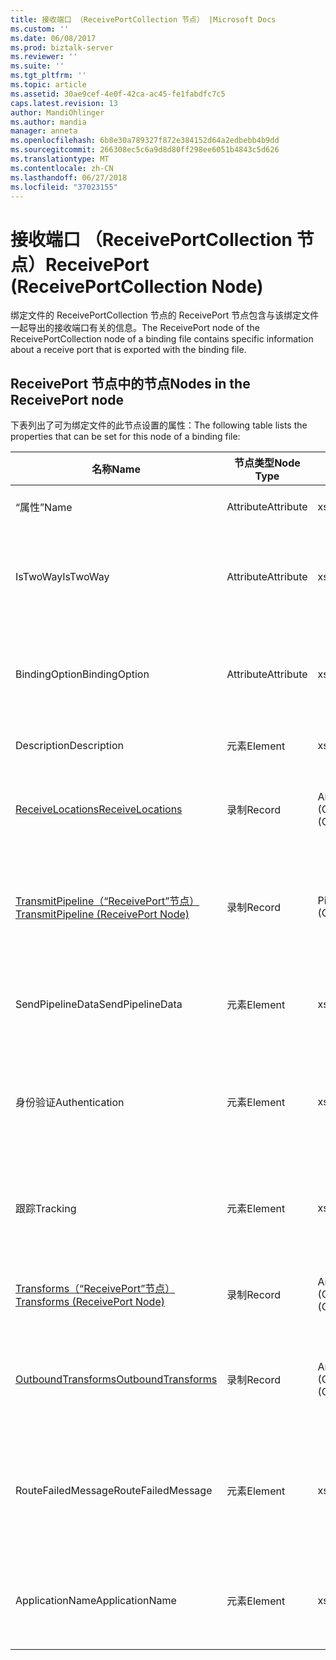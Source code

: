 ```yaml
---
title: 接收端口 （ReceivePortCollection 节点） |Microsoft Docs
ms.custom: ''
ms.date: 06/08/2017
ms.prod: biztalk-server
ms.reviewer: ''
ms.suite: ''
ms.tgt_pltfrm: ''
ms.topic: article
ms.assetid: 30ae9cef-4e0f-42ca-ac45-fe1fabdfc7c5
caps.latest.revision: 13
author: MandiOhlinger
ms.author: mandia
manager: anneta
ms.openlocfilehash: 6b8e30a789327f872e384152d64a2edbebb4b9dd
ms.sourcegitcommit: 266308ec5c6a9d8d80ff298ee6051b4843c5d626
ms.translationtype: MT
ms.contentlocale: zh-CN
ms.lasthandoff: 06/27/2018
ms.locfileid: "37023155"
---
```

# <a name="receiveport-receiveportcollection-node"></a><span data-ttu-id="a67a5-102">接收端口 （ReceivePortCollection 节点）</span><span class="sxs-lookup"><span data-stu-id="a67a5-102">ReceivePort (ReceivePortCollection Node)</span></span>
<span data-ttu-id="a67a5-103">绑定文件的 ReceivePortCollection 节点的 ReceivePort 节点包含与该绑定文件一起导出的接收端口有关的信息。</span><span class="sxs-lookup"><span data-stu-id="a67a5-103">The ReceivePort node of the ReceivePortCollection node of a binding file contains specific information about a receive port that is exported with the binding file.</span></span>  

## <a name="nodes-in-the-receiveport-node"></a><span data-ttu-id="a67a5-104">ReceivePort 节点中的节点</span><span class="sxs-lookup"><span data-stu-id="a67a5-104">Nodes in the ReceivePort node</span></span>  
 <span data-ttu-id="a67a5-105">下表列出了可为绑定文件的此节点设置的属性：</span><span class="sxs-lookup"><span data-stu-id="a67a5-105">The following table lists the properties that can be set for this node of a binding file:</span></span>  


|                                      <span data-ttu-id="a67a5-106">**名称**</span><span class="sxs-lookup"><span data-stu-id="a67a5-106">**Name**</span></span>                                       | <span data-ttu-id="a67a5-107">**节点类型**</span><span class="sxs-lookup"><span data-stu-id="a67a5-107">**Node Type**</span></span> |            <span data-ttu-id="a67a5-108">**数据类型**</span><span class="sxs-lookup"><span data-stu-id="a67a5-108">**Data Type**</span></span>             |                                               <span data-ttu-id="a67a5-109">**Description**</span><span class="sxs-lookup"><span data-stu-id="a67a5-109">**Description**</span></span>                                               | <span data-ttu-id="a67a5-110">**限制**</span><span class="sxs-lookup"><span data-stu-id="a67a5-110">**Restrictions**</span></span> |                                                                                                 <span data-ttu-id="a67a5-111">**注释**</span><span class="sxs-lookup"><span data-stu-id="a67a5-111">**Comments**</span></span>                                                                                                  |
|-------------------------------------------------------------------------------------|---------------|--------------------------------------|-------------------------------------------------------------------------------------------------------------|------------------|---------------------------------------------------------------------------------------------------------------------------------------------------------------------------------------------------------------|
|                                        <span data-ttu-id="a67a5-112">“属性”</span><span class="sxs-lookup"><span data-stu-id="a67a5-112">Name</span></span>                                         |   <span data-ttu-id="a67a5-113">Attribute</span><span class="sxs-lookup"><span data-stu-id="a67a5-113">Attribute</span></span>   |              <span data-ttu-id="a67a5-114">xs:string</span><span class="sxs-lookup"><span data-stu-id="a67a5-114">xs:string</span></span>               |                                   <span data-ttu-id="a67a5-115">指定接收端口的名称。</span><span class="sxs-lookup"><span data-stu-id="a67a5-115">Specifies the name of the receive port.</span></span>                                   |   <span data-ttu-id="a67a5-116">可选</span><span class="sxs-lookup"><span data-stu-id="a67a5-116">Not required</span></span>   |                                                                                             <span data-ttu-id="a67a5-117">默认值：空</span><span class="sxs-lookup"><span data-stu-id="a67a5-117">Default value: empty</span></span>                                                                                              |
|                                      <span data-ttu-id="a67a5-118">IsTwoWay</span><span class="sxs-lookup"><span data-stu-id="a67a5-118">IsTwoWay</span></span>                                       |   <span data-ttu-id="a67a5-119">Attribute</span><span class="sxs-lookup"><span data-stu-id="a67a5-119">Attribute</span></span>   |              <span data-ttu-id="a67a5-120">xs:boolean</span><span class="sxs-lookup"><span data-stu-id="a67a5-120">xs:boolean</span></span>              |               <span data-ttu-id="a67a5-121">指定接收端口是单向的还是请求-响应的（双向）。</span><span class="sxs-lookup"><span data-stu-id="a67a5-121">Specifies whether the receive port is one way or is request-response (two way).</span></span>               |     <span data-ttu-id="a67a5-122">Required</span><span class="sxs-lookup"><span data-stu-id="a67a5-122">Required</span></span>     |      <span data-ttu-id="a67a5-123">默认值：无</span><span class="sxs-lookup"><span data-stu-id="a67a5-123">Default value: none</span></span><br /><br /> <span data-ttu-id="a67a5-124">在可能的值为**MSBTS_SendPort.IsTwoWay 属性 (WMI)** [!INCLUDE[ui-guidance-developers-reference](../includes/ui-guidance-developers-reference.md)]</span><span class="sxs-lookup"><span data-stu-id="a67a5-124">Possible values are in the **MSBTS_SendPort.IsTwoWay Property (WMI)** [!INCLUDE[ui-guidance-developers-reference](../includes/ui-guidance-developers-reference.md)]</span></span>      |
|                                    <span data-ttu-id="a67a5-125">BindingOption</span><span class="sxs-lookup"><span data-stu-id="a67a5-125">BindingOption</span></span>                                    |   <span data-ttu-id="a67a5-126">Attribute</span><span class="sxs-lookup"><span data-stu-id="a67a5-126">Attribute</span></span>   |                <span data-ttu-id="a67a5-127">xs:int</span><span class="sxs-lookup"><span data-stu-id="a67a5-127">xs:int</span></span>                |                          <span data-ttu-id="a67a5-128">指定业务流程端口的绑定类型。</span><span class="sxs-lookup"><span data-stu-id="a67a5-128">Specifies the type of binding for the orchestration port.</span></span>                          |     <span data-ttu-id="a67a5-129">Required</span><span class="sxs-lookup"><span data-stu-id="a67a5-129">Required</span></span>     |                                             <span data-ttu-id="a67a5-130">默认值：无</span><span class="sxs-lookup"><span data-stu-id="a67a5-130">Default value: none</span></span><br /><br /> <span data-ttu-id="a67a5-131">可能的值位于**Microsoft.BizTalk.ExplorerOM.BindingType**枚举。</span><span class="sxs-lookup"><span data-stu-id="a67a5-131">Possible values are in the **Microsoft.BizTalk.ExplorerOM.BindingType** enumeration.</span></span>                                              |
|                                     <span data-ttu-id="a67a5-132">Description</span><span class="sxs-lookup"><span data-stu-id="a67a5-132">Description</span></span>                                     |    <span data-ttu-id="a67a5-133">元素</span><span class="sxs-lookup"><span data-stu-id="a67a5-133">Element</span></span>    |              <span data-ttu-id="a67a5-134">xs:string</span><span class="sxs-lookup"><span data-stu-id="a67a5-134">xs:string</span></span>               |                                <span data-ttu-id="a67a5-135">指定接收端口的说明。</span><span class="sxs-lookup"><span data-stu-id="a67a5-135">Specifies a description for the receive port.</span></span>                                |     <span data-ttu-id="a67a5-136">Required</span><span class="sxs-lookup"><span data-stu-id="a67a5-136">Required</span></span>     |                                                                                             <span data-ttu-id="a67a5-137">默认值：空</span><span class="sxs-lookup"><span data-stu-id="a67a5-137">Default value: empty</span></span>                                                                                              |
|          [<span data-ttu-id="a67a5-138">ReceiveLocations</span><span class="sxs-lookup"><span data-stu-id="a67a5-138">ReceiveLocations</span></span>](../core/receivelocations-receiveport-node.md)           |    <span data-ttu-id="a67a5-139">录制</span><span class="sxs-lookup"><span data-stu-id="a67a5-139">Record</span></span>     | <span data-ttu-id="a67a5-140">ArrayOfReceiveLocation (ComplexType)</span><span class="sxs-lookup"><span data-stu-id="a67a5-140">ArrayOfReceiveLocation (ComplexType)</span></span> |                 <span data-ttu-id="a67a5-141">与此接收端口关联的接收位置的容器节点。</span><span class="sxs-lookup"><span data-stu-id="a67a5-141">Container node for the receive locations associated with this receive port.</span></span>                 |  <span data-ttu-id="a67a5-142">不是必需的。</span><span class="sxs-lookup"><span data-stu-id="a67a5-142">Not required.</span></span>   |                                                                                              <span data-ttu-id="a67a5-143">默认值：无</span><span class="sxs-lookup"><span data-stu-id="a67a5-143">Default value: none</span></span>                                                                                              |
| [<span data-ttu-id="a67a5-144">TransmitPipeline（“ReceivePort”节点）</span><span class="sxs-lookup"><span data-stu-id="a67a5-144">TransmitPipeline (ReceivePort Node)</span></span>](../core/transmitpipeline-receiveport-node.md) |    <span data-ttu-id="a67a5-145">录制</span><span class="sxs-lookup"><span data-stu-id="a67a5-145">Record</span></span>     |      <span data-ttu-id="a67a5-146">PipelineRef (ComplexType)</span><span class="sxs-lookup"><span data-stu-id="a67a5-146">PipelineRef (ComplexType)</span></span>       | <span data-ttu-id="a67a5-147">指定在接收端口为双向接收端口时与接收端口关联的发送管道。</span><span class="sxs-lookup"><span data-stu-id="a67a5-147">Specifies the send pipeline associated with the receive port if the receive port is a two way receive port.</span></span> |   <span data-ttu-id="a67a5-148">可选</span><span class="sxs-lookup"><span data-stu-id="a67a5-148">Not required</span></span>   |                                                                                              <span data-ttu-id="a67a5-149">默认值：无</span><span class="sxs-lookup"><span data-stu-id="a67a5-149">Default value: none</span></span>                                                                                              |
|                                  <span data-ttu-id="a67a5-150">SendPipelineData</span><span class="sxs-lookup"><span data-stu-id="a67a5-150">SendPipelineData</span></span>                                   |    <span data-ttu-id="a67a5-151">元素</span><span class="sxs-lookup"><span data-stu-id="a67a5-151">Element</span></span>    |              <span data-ttu-id="a67a5-152">xs:string</span><span class="sxs-lookup"><span data-stu-id="a67a5-152">xs:string</span></span>               |         <span data-ttu-id="a67a5-153">指定特定于此管道使用实例的自定义配置。</span><span class="sxs-lookup"><span data-stu-id="a67a5-153">Specifies the custom configuration specific to this instance of the usage of the pipeline.</span></span>          |   <span data-ttu-id="a67a5-154">可选</span><span class="sxs-lookup"><span data-stu-id="a67a5-154">Not required</span></span>   |                                                                                             <span data-ttu-id="a67a5-155">默认值： 空。</span><span class="sxs-lookup"><span data-stu-id="a67a5-155">Default value: empty.</span></span>                                                                                             |
|                                   <span data-ttu-id="a67a5-156">身份验证</span><span class="sxs-lookup"><span data-stu-id="a67a5-156">Authentication</span></span>                                    |    <span data-ttu-id="a67a5-157">元素</span><span class="sxs-lookup"><span data-stu-id="a67a5-157">Element</span></span>    |                <span data-ttu-id="a67a5-158">xs:int</span><span class="sxs-lookup"><span data-stu-id="a67a5-158">xs:int</span></span>                |      <span data-ttu-id="a67a5-159">指定一个枚举值，该值指示在此接收端口是否需要身份验证。</span><span class="sxs-lookup"><span data-stu-id="a67a5-159">Specifies an enumeration value indicating whether authentication is needed at this receive port.</span></span>       |     <span data-ttu-id="a67a5-160">Required</span><span class="sxs-lookup"><span data-stu-id="a67a5-160">Required</span></span>     |                                          <span data-ttu-id="a67a5-161">默认值：无</span><span class="sxs-lookup"><span data-stu-id="a67a5-161">Default value: none</span></span><br /><br /> <span data-ttu-id="a67a5-162">可能的值位于**Microsoft.BizTalk.ExplorerOM.AuthenticationType**枚举。</span><span class="sxs-lookup"><span data-stu-id="a67a5-162">Possible values are in the **Microsoft.BizTalk.ExplorerOM.AuthenticationType** enumeration.</span></span>                                          |
|                                      <span data-ttu-id="a67a5-163">跟踪</span><span class="sxs-lookup"><span data-stu-id="a67a5-163">Tracking</span></span>                                       |    <span data-ttu-id="a67a5-164">元素</span><span class="sxs-lookup"><span data-stu-id="a67a5-164">Element</span></span>    |                <span data-ttu-id="a67a5-165">xs:int</span><span class="sxs-lookup"><span data-stu-id="a67a5-165">xs:int</span></span>                |                        <span data-ttu-id="a67a5-166">指定接收端口的文档跟踪级别。</span><span class="sxs-lookup"><span data-stu-id="a67a5-166">Specifies the level of document tracking for the receive port</span></span>                        |     <span data-ttu-id="a67a5-167">Required</span><span class="sxs-lookup"><span data-stu-id="a67a5-167">Required</span></span>     |                                            <span data-ttu-id="a67a5-168">默认值：无</span><span class="sxs-lookup"><span data-stu-id="a67a5-168">Default value: none</span></span><br /><br /> <span data-ttu-id="a67a5-169">可能的值位于**Microsoft.BizTalk.ExplorerOM.TrackingTypes**枚举。</span><span class="sxs-lookup"><span data-stu-id="a67a5-169">Possible values are in the **Microsoft.BizTalk.ExplorerOM.TrackingTypes** enumeration.</span></span>                                             |
|       [<span data-ttu-id="a67a5-170">Transforms（“ReceivePort”节点）</span><span class="sxs-lookup"><span data-stu-id="a67a5-170">Transforms (ReceivePort Node)</span></span>](../core/transforms-receiveport-node.md)       |    <span data-ttu-id="a67a5-171">录制</span><span class="sxs-lookup"><span data-stu-id="a67a5-171">Record</span></span>     |    <span data-ttu-id="a67a5-172">ArrayOfTransform (ComplexType)</span><span class="sxs-lookup"><span data-stu-id="a67a5-172">ArrayOfTransform (ComplexType)</span></span>    |                  <span data-ttu-id="a67a5-173">指定单向接收端口的入站转换的集合。</span><span class="sxs-lookup"><span data-stu-id="a67a5-173">Specifies the collection of inbound transforms of a one way receive port.</span></span>                  |   <span data-ttu-id="a67a5-174">可选</span><span class="sxs-lookup"><span data-stu-id="a67a5-174">Not required</span></span>   |                                                                                              <span data-ttu-id="a67a5-175">默认值：无</span><span class="sxs-lookup"><span data-stu-id="a67a5-175">Default value: none</span></span>                                                                                              |
|        [<span data-ttu-id="a67a5-176">OutboundTransforms</span><span class="sxs-lookup"><span data-stu-id="a67a5-176">OutboundTransforms</span></span>](../core/outboundtransforms-receiveport-node.md)         |    <span data-ttu-id="a67a5-177">录制</span><span class="sxs-lookup"><span data-stu-id="a67a5-177">Record</span></span>     |    <span data-ttu-id="a67a5-178">ArrayOfTransform (ComplexType)</span><span class="sxs-lookup"><span data-stu-id="a67a5-178">ArrayOfTransform (ComplexType)</span></span>    |       <span data-ttu-id="a67a5-179">指定要应用于双向接收端口上的文档的出站转换的集合</span><span class="sxs-lookup"><span data-stu-id="a67a5-179">Specifies the collection of outbound transforms to apply to documents on a two-way receive port</span></span>       |   <span data-ttu-id="a67a5-180">可选</span><span class="sxs-lookup"><span data-stu-id="a67a5-180">Not required</span></span>   |                                                                                              <span data-ttu-id="a67a5-181">默认值：无</span><span class="sxs-lookup"><span data-stu-id="a67a5-181">Default value: none</span></span>                                                                                              |
|                                 <span data-ttu-id="a67a5-182">RouteFailedMessage</span><span class="sxs-lookup"><span data-stu-id="a67a5-182">RouteFailedMessage</span></span>                                  |    <span data-ttu-id="a67a5-183">元素</span><span class="sxs-lookup"><span data-stu-id="a67a5-183">Element</span></span>    |              <span data-ttu-id="a67a5-184">xs:boolean</span><span class="sxs-lookup"><span data-stu-id="a67a5-184">xs:boolean</span></span>              |             <span data-ttu-id="a67a5-185">指定是否将失败的消息路由到失败消息订户。</span><span class="sxs-lookup"><span data-stu-id="a67a5-185">Specifies whether or not failed messages are routed to failed message subscribers.</span></span>              |     <span data-ttu-id="a67a5-186">Required</span><span class="sxs-lookup"><span data-stu-id="a67a5-186">Required</span></span>     | <span data-ttu-id="a67a5-187">默认值：无</span><span class="sxs-lookup"><span data-stu-id="a67a5-187">Default value: none</span></span><br /><br /> <span data-ttu-id="a67a5-188">在可能的值为**MSBTS_SendPort.RouteFailedMessage 属性 (WMI)** [!INCLUDE[ui-guidance-developers-reference](../includes/ui-guidance-developers-reference.md)]</span><span class="sxs-lookup"><span data-stu-id="a67a5-188">Possible values are in the **MSBTS_SendPort.RouteFailedMessage Property (WMI)** [!INCLUDE[ui-guidance-developers-reference](../includes/ui-guidance-developers-reference.md)]</span></span> |
|                                   <span data-ttu-id="a67a5-189">ApplicationName</span><span class="sxs-lookup"><span data-stu-id="a67a5-189">ApplicationName</span></span>                                   |    <span data-ttu-id="a67a5-190">元素</span><span class="sxs-lookup"><span data-stu-id="a67a5-190">Element</span></span>    |              <span data-ttu-id="a67a5-191">xs:string</span><span class="sxs-lookup"><span data-stu-id="a67a5-191">xs:string</span></span>               |                   <span data-ttu-id="a67a5-192">指定与接收端口关联的应用程序的名称。</span><span class="sxs-lookup"><span data-stu-id="a67a5-192">Specifies the name of the application associated with the receive port.</span></span>                   |     <span data-ttu-id="a67a5-193">Required</span><span class="sxs-lookup"><span data-stu-id="a67a5-193">Required</span></span>     |           <span data-ttu-id="a67a5-194">默认值：空</span><span class="sxs-lookup"><span data-stu-id="a67a5-194">Default value: empty</span></span><br /><br /> <span data-ttu-id="a67a5-195">在可能的值为**ISSOMapping 接口 (COM)** [!INCLUDE[ui-guidance-developers-reference](../includes/ui-guidance-developers-reference.md)]</span><span class="sxs-lookup"><span data-stu-id="a67a5-195">Possible values are in the **ISSOMapping Interface (COM)** [!INCLUDE[ui-guidance-developers-reference](../includes/ui-guidance-developers-reference.md)]</span></span>           |

